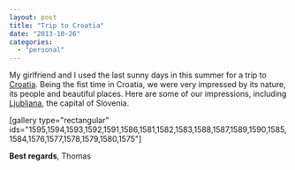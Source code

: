 ```yaml
---
layout: post
title: "Trip to Croatia"
date: "2013-10-26"
categories:
  - "personal"
---
```


My girlfriend and I used the last sunny days in this summer for a trip to [Croatia](http://en.wikipedia.org/wiki/Croatia). Being the fist time in Croatia, we were very impressed by its nature, its people and beautiful places. Here are some of our impressions, including [Ljubljana](http://en.wikipedia.org/wiki/Ljubljana), the capital of Slovenia.

\[gallery type="rectangular" ids="1595,1594,1593,1592,1591,1586,1581,1582,1583,1588,1587,1589,1590,1585,1584,1576,1577,1578,1579,1580,1575"\]

**Best regards**, Thomas
